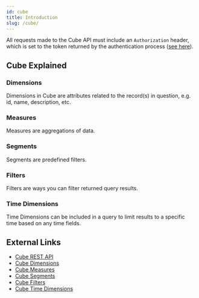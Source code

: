 ```yaml
---
id: cube
title: Introduction
slug: /cube/
---
```


All requests made to the Cube API must include an `Authorization` header, which is set to the token returned by the authentication process ([see here](./auth.mdx)).

## Cube Explained

### Dimensions

Dimensions in Cube are attributes related to the record(s) in question, e.g. id, name, description, etc.

### Measures

Measures are aggregations of data.

### Segments

Segments are predefined filters.

### Filters

Filters are ways you can filter returned query results.

### Time Dimensions

Time Dimensions can be included in a query to limit results to a specific time based on any time fields.

## External Links

-   [Cube REST API](https://cube.dev/docs/reference/rest-api)
-   [Cube Dimensions](https://cube.dev/docs/product/data-modeling/reference/dimensions)
-   [Cube Measures](https://cube.dev/docs/product/data-modeling/reference/measures)
-   [Cube Segments](https://cube.dev/docs/product/data-modeling/reference/segments)
-   [Cube Filters](https://cube.dev/docs/product/apis-integrations/rest-api/query-format#filters-format)
-   [Cube Time Dimensions](https://cube.dev/docs/product/apis-integrations/rest-api/query-format#time-dimensions-format)
